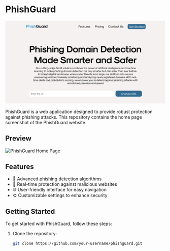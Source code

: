 # PhishGuard

![PhishGuard Home Page](./public/images/home1.png)

PhishGuard is a web application designed to provide robust protection against phishing attacks. This repository contains the home page screenshot of the PhishGuard website.

## Preview

![PhishGuard Home Page](./images/phishguard_home_page.png)

## Features

- 🎣 Advanced phishing detection algorithms
- 🔐 Real-time protection against malicious websites
- 🌐 User-friendly interface for easy navigation
- ⚙️ Customizable settings to enhance security

## Getting Started

To get started with PhishGuard, follow these steps:

1. Clone the repository:

   ```bash
   git clone https://github.com/your-username/phishguard.git
